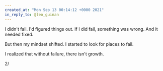 ```yaml
---
created_at: "Mon Sep 13 00:14:12 +0000 2021"
in_reply_to: @leo_guinan
---
```


I didn't fail. I'd figured things out. If I did fail, something was wrong. And it needed fixed. 

But then my mindset shifted. I started to look for places to fail.

I realized that without failure, there isn't growth. 

2/